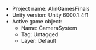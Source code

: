<!-- UNITY CODE ASSIST INSTRUCTIONS START -->
- Project name: AIinGamesFinals
- Unity version: Unity 6000.1.4f1
- Active game object:
  - Name: CameraSystem
  - Tag: Untagged
  - Layer: Default
<!-- UNITY CODE ASSIST INSTRUCTIONS END -->